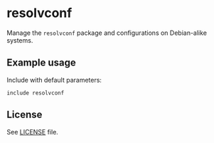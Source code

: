 # resolvconf

Manage the `resolvconf` package and configurations on Debian-alike systems.

## Example usage

Include with default parameters:
```
include resolvconf
```

## License

See [LICENSE](LICENSE) file.
